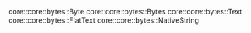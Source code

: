 core::core::bytes::Byte
core::core::bytes::Bytes
core::core::bytes::Text
core::core::bytes::FlatText
core::core::bytes::NativeString